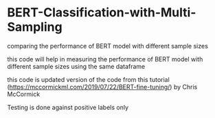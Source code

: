 # BERT-Classification-with-Multi-Sampling

comparing the performance of BERT model with different sample sizes 

this code will help in measuring the performance of BERT model with different sample sizes using the same dataframe

this code is updated version of the code from this tutorial (https://mccormickml.com/2019/07/22/BERT-fine-tuning/) by Chris McCormick 

Testing is done against positive labels only 
